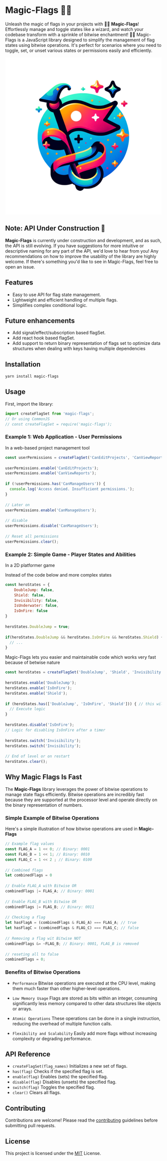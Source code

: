 # Magic-Flags 🎩✨

Unleash the magic of flags in your projects with 🎩✨ **Magic-Flags**! Effortlessly manage and toggle states like a wizard, and watch your codebase transform with a sprinkle of bitwise enchantment! 🌟🚀
Magic-Flags is a JavaScript library designed to simplify the management of flag states using bitwise operations. It's perfect for scenarios where you need to toggle, set, or unset various states or permissions easily and efficiently.

![Magic-Flags Logo](logo.png)

## Note: API Under Construction 🚧

**Magic-Flags** is currently under construction and development, and as such, the API is still evolving. If you have suggestions for more intuitive or descriptive naming for any part of the API, we'd love to hear from you!
Any recommendations on how to improve the usability of the library are highly welcome. If there's something you'd like to see in Magic-Flags, feel free to open an issue.

## Features

- Easy to use API for flag state management.
- Lightweight and efficient handling of multiple flags.
- Simplifies complex conditional logic.

## Future enhancements
- Add signal/effect/subscription based flagSet.
- Add react hook based flagSet.
- Add support to return binary representation of flags set to optimize data structures when dealing with keys having multiple dependencies

## Installation

```bash
yarn install magic-flags
```

## Usage
First, import the library:

```js
import createFlagSet from 'magic-flags';
// Or using CommonJS
// const createFlagSet = require('magic-flags');
```

### Example 1: Web Application - User Permissions
In a web-based project management tool


```js
const userPermissions = createFlagSet('CanEditProjects', 'CanViewReports', 'CanManageUsers');

userPermissions.enable('CanEditProjects');
userPermissions.enable('CanViewReports');

if (!userPermissions.has('CanManageUsers')) {
  console.log('Access denied. Insufficient permissions.');
}

// Later on
userPermissions.enable('CanManageUsers');

// disable
userPermissions.disable('CanManageUsers');

// Reset all permissions
userPermissions.clear();

```

### Example 2: Simple Game - Player States and Abilities
In a 2D platformer game

Instead of the code below and more complex states
```js
const heroStates = {
    DoubleJump: false,
    Shield: false,
    Invisibility: false,
    IsUnderwater: false,
    IsOnFire: false
}

heroStates.DoubleJump = true;

if(heroStates.DoubleJump && heroStates.IsOnFire && heroStates.Shield) {
  // ...
}
```

Magic-Flags lets you easier and maintainable code which works very fast because of betwise nature

```js
const heroStates = createFlagSet('DoubleJump', 'Shield', 'Invisibility', 'IsUnderwater', 'IsOnFire');

heroStates.enable('DoubleJump');
heroStates.enable('IsOnFire');
heroStates.enable('Shield');

if (heroStates.has(['DoubleJump', 'IsOnFire', 'Shield'])) { // this will return true
  // Execute logic
}

heroStates.disable('IsOnFire');
// Logic for disabling IsOnFire after a timer

heroStates.switch('Invisibility');
heroStates.switch('Invisibility');

// End of level or on restart
heroStates.clear();

```

## Why Magic Flags Is Fast
The **Magic-Flags** library leverages the power of bitwise operations to manage state flags efficiently. Bitwise operations are incredibly fast because they are supported at the processor level and operate directly on the binary representation of numbers.

### Simple Example of Bitwise Operations
Here's a simple illustration of how bitwise operations are used in **Magic-Flags**

```js
// Example flag values
const FLAG_A = 1 << 0; // Binary: 0001
const FLAG_B = 1 << 1; // Binary: 0010
const FLAG_C = 1 << 2 ; // Binary: 0100

// Combined flags
let combinedFlags = 0

// Enable FLAG_A with Bitwise OR
combinedFlags |= FLAG_A; // Binary: 0001

// Enable FLAG_B with Bitwise OR
combinedFlags |= FLAG_B; // Binary: 0011

// Checking a flag
let hasFlagA = (combinedFlags & FLAG_A) === FLAG_A; // true
let hasFlagC = (combinedFlags & FLAG_C) === FLAG_C; // false

// Removing a flag wit Bitwise NOT
combinedFlags &= ~FLAG_B; // Binary: 0001, FLAG_B is removed

// reseting all to false
combinedFlags = 0;

```

### Benefits of Bitwise Operations
- `Performance` Bitwise operations are executed at the CPU level, making them much faster than other higher-level operations.

- `Low Memory Usage` Flags are stored as bits within an integer, consuming significantly less memory compared to other data structures like objects or arrays.

- `Atomic Operations` These operations can be done in a single instruction, reducing the overhead of multiple function calls.

- `Flexibility and Scalability` Easily add more flags without increasing complexity or degrading performance.


## API Reference
 - `createFlagSet(flag_names)` Initializes a new set of flags.
 - `has(flag)` Checks if the specified flag is set.
 - `enable(flag)` Enables (sets) the specified flag.
 - `disable(flag)` Disables (unsets) the specified flag.
 - `switch(flag)` Toggles the specified flag.
 - `clear()` Clears all flags.


## Contributing
Contributions are welcome! Please read the [contributing](CONTRIBUTION.md)
guidelines before submitting pull requests.

## License
This project is licensed under the [MIT](LICENSE) License.
